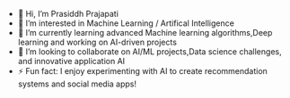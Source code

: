 - 👋 Hi, I’m Prasiddh Prajapati 
- 👀 I’m interested in Machine Learning / Artifical Intelligence
- 🌱 I’m currently learning advanced Machine learning algorithms,Deep learning and working on AI-driven projects
- 💞️ I’m looking to collaborate on AI/ML projects,Data science challenges, and innovative application AI
- ⚡ Fun fact: I enjoy experimenting with AI to create recommendation systems and social media apps!

<!---
prasiddh721/prasiddh721 is a ✨ special ✨ repository because its `README.md` (this file) appears on your GitHub profile.
You can click the Preview link to take a look at your changes.
--->
